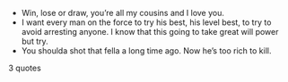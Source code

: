  - Win, lose or draw, you’re all my cousins and I love you.
 - I want every man on the force to try his best, his level best, to try to avoid arresting anyone. I know that this going to take great will power but try.
 - You shoulda shot that fella a long time ago. Now he’s too rich to kill.

3 quotes